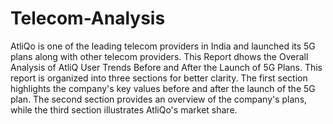 # Telecom-Analysis
AtliQo is one of the leading telecom providers in India and launched its 5G plans  along with other telecom providers. This Report dhows the Overall Analysis of AtliQ User Trends Before and After the Launch of 5G Plans.
This report is organized into three sections for better clarity. The first section highlights the company's key values before and after the launch of the 5G plan. The second section provides an overview of the company's plans, while the third section illustrates AtliQo's market share.
